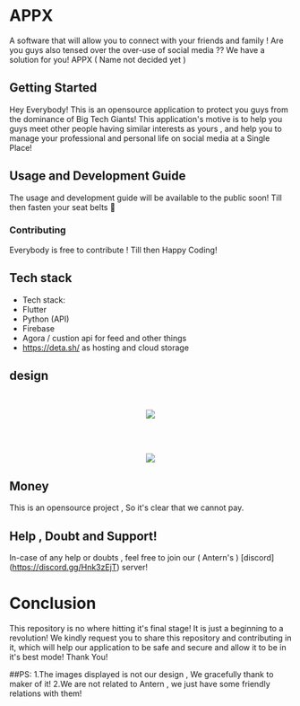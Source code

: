 # APPX

A software that will allow you to connect with your friends and family ! Are you guys also tensed over the over-use of social media ?? We have a solution for you!  APPX ( Name not decided yet )

## Getting Started

Hey Everybody! This is an opensource application to protect you guys from the dominance of Big Tech Giants! This application's motive is to help you guys meet other people having similar interests as yours , and help you to manage your professional and personal life on social media at a Single Place!


## Usage and Development Guide
The usage and development guide will be available to the public soon! Till then fasten your seat belts 🙂


### Contributing 

Everybody is free to contribute ! Till then Happy Coding!

## Tech stack 
 - Tech stack:
 - Flutter
 - Python (API)
 - Firebase
 - Agora / custion api for feed and other things
 - https://deta.sh/ as hosting and cloud storage 
## design 
<br/>

<p align="center">
  <img src="https://raw.githubusercontent.com/hybriddevs/appx/main/final.webp" />
</p>
<br/>
<br/>
<p align="center">
  <img src="https://raw.githubusercontent.com/hybriddevs/appx/main/unknown.png" />
</p>


## Money

This is an opensource project , So it's clear that we cannot pay.

## Help , Doubt and Support!

In-case of any help or doubts , feel free to join our ( Antern's ) [discord]  (https://discord.gg/Hnk3zEjT) server!



# Conclusion
This repository is no where hitting it's final stage! It is just a beginning to a revolution!
We kindly request you to share this repository and contributing in it,  which will help our application to be safe and secure and allow it to be in it's best mode! 
Thank You!


##PS:
1.The images displayed is not our design , We gracefully thank to maker of it!
2.We are not related to Antern , we just have some friendly relations with them!
